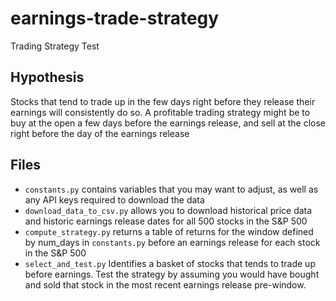 # earnings-trade-strategy
Trading Strategy Test

## Hypothesis
Stocks that tend to trade up in the few days right before they release their earnings will consistently do so. A profitable trading strategy might be to buy at the open a few days before the earnings release, and sell at the close right before the day of the earnings release

## Files
- `constants.py` contains variables that you may want to adjust, as well as any API keys required to download the data
- `download_data_to_csv.py` allows you to download historical price data and historic earnings release dates for all 500 stocks in the S&P 500
- `compute_strategy.py` returns a table of returns for the window defined by num_days in `constants.py` before an earnings release for each stock in the S&P 500
- `select_and_test.py` Identifies a basket of stocks that tends to trade up before earnings. Test the strategy by assuming you would have bought and sold that stock in the most recent earnings release pre-window.
